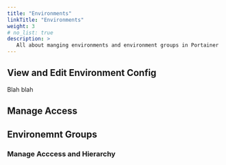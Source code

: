```yaml
---
title: "Environments"
linkTitle: "Environments"
weight: 3
# no_list: true
description: >
   All about manging environments and environment groups in Portainer
---
```

## View and Edit Environment Config
Blah blah


## Manage Access




## Environemnt Groups



### Manage Acccess and Hierarchy



